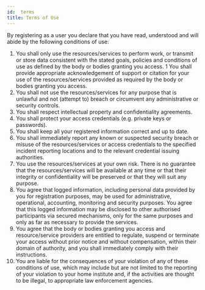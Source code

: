 ```yaml
---
id:  terms
title: Terms of Use
---
```


By registering as a user you declare that you have read, understood and will abide by the following conditions of use:

1. You shall only use the resources/services to perform work, or transmit or store data consistent with the stated goals, policies and conditions of use as defined by the body or bodies granting you access.
1 You shall provide appropriate acknowledgement of support or citation for your use of the resources/services provided as required by the body or bodies  granting you access.
1.  You shall not use the resources/services for any purpose that is unlawful and not (attempt to) breach or circumvent any administrative or security controls.
1. You shall respect intellectual property and confidentiality agreements.
1. You shall protect your access credentials (e.g. private keys or passwords).
1. You shall keep all your registered information correct and up to date.
1. You shall immediately report any known or suspected security breach or misuse of the resources/services or access credentials to the specified incident reporting locations and to the relevant credential issuing authorities.
1. You use the resources/services at your own risk. There is no guarantee that the resources/services will be available at any time or that their integrity or confidentiality will be preserved or that they will suit any purpose.
1. You agree that logged information, including personal data provided by you for registration purposes, may be used for administrative, operational, accounting, monitoring and security purposes. You agree that this logged information may be disclosed to other authorised participants via secured mechanisms, only for the same purposes and only as far as necessary to provide the services.
1. You agree that the body or bodies granting you access and resource/service providers are entitled to regulate, suspend or terminate your access without prior notice and without compensation, within their domain of authority, and you shall immediately comply with their instructions.
1. You are liable for the consequences of your violation of any of these conditions of use, which may include but are not limited to the reporting of your violation to your home institute and, if the activities are thought to be illegal, to appropriate law enforcement agencies.
